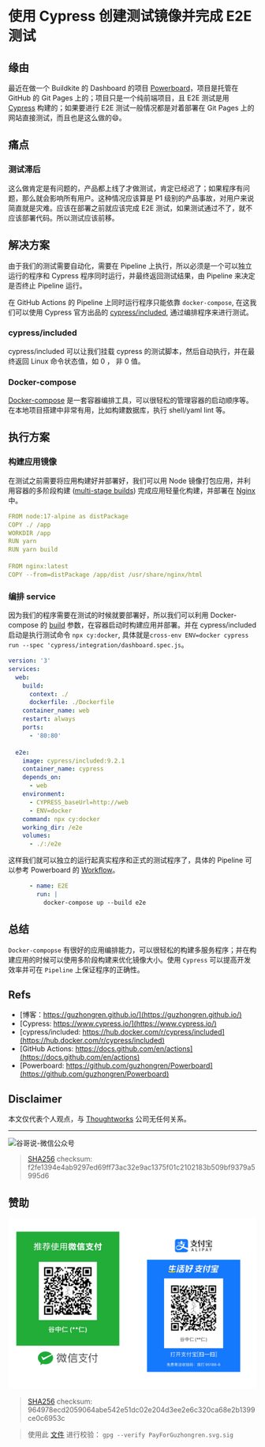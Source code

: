 # 使用 Cypress 创建测试镜像并完成 E2E 测试


## 缘由

最近在做一个 Buildkite 的 Dashboard 的项目 [Powerboard](https://github.com/guzhongren/Powerboard)，项目是托管在 GitHub 的 Git Pages 上的；项目只是一个纯前端项目，且 E2E 测试是用 [Cypress](https://www.cypress.io/) 构建的；如果要进行 E2E 测试一般情况都是对着部署在 Git Pages 上的网站直接测试，而且也是这么做的😄。

## 痛点

### 测试滞后

这么做肯定是有问题的，产品都上线了才做测试，肯定已经迟了；如果程序有问题，那么就会影响所有用户。这种情况应该算是 P1 级别的产品事故，对用户来说简直就是灾难。应该在部署之前就应该完成 E2E 测试，如果测试通过不了，就不应该部署代码。所以测试应该前移。

## 解决方案

由于我们的测试需要自动化，需要在 Pipeline 上执行，所以必须是一个可以独立运行的程序和 Cypress 程序同时运行，并最终返回测试结果，由 Pipeline 来决定是否终止 Pipeline 运行。

在 GitHub Actions 的 Pipeline 上同时运行程序只能依靠 `docker-compose`, 在这我们可以使用 Cypress 官方出品的 [cypress/included](https://hub.docker.com/r/cypress/included), 通过编排程序来进行测试。

### cypress/included

cypress/included 可以让我们挂载 cypress 的测试脚本，然后自动执行，并在最终返回 Linux 命令状态值，如 0 ， 非 0 值。

### Docker-compose

[Docker-compose](https://docs.docker.com/compose/) 是一套容器编排工具，可以很轻松的管理容器的启动顺序等。在本地项目搭建中非常有用，比如构建数据库，执行 shell/yaml lint 等。

## 执行方案

### 构建应用镜像

在测试之前需要将应用构建好并部署好，我们可以用 Node 镜像打包应用，并利用容器的多阶段构建 ([multi-stage builds](https://docs.docker.com/develop/develop-images/multistage-build/)) 完成应用轻量化构建，并部署在 [Nginx](https://hub.docker.com/_/nginx) 中。

```yaml
FROM node:17-alpine as distPackage
COPY ./ /app
WORKDIR /app
RUN yarn
RUN yarn build

FROM nginx:latest
COPY --from=distPackage /app/dist /usr/share/nginx/html
```

### 编排 service

因为我们的程序需要在测试的时候就要部署好，所以我们可以利用 Docker-compose 的 [build](https://docs.docker.com/compose/compose-file/compose-file-v3/#build) 参数，在容器启动时构建应用并部署。并在 cypress/included 启动是执行测试命令 `npx cy:docker`, 具体就是`cross-env ENV=docker cypress run --spec 'cypress/integration/dashboard.spec.js`。

```yaml
version: '3'
services:
  web:
    build:
      context: ./
      dockerfile: ./Dockerfile
    container_name: web
    restart: always
    ports:
      - '80:80'

  e2e:
    image: cypress/included:9.2.1
    container_name: cypress
    depends_on:
      - web
    environment:
      - CYPRESS_baseUrl=http://web
      - ENV=docker
    command: npx cy:docker
    working_dir: /e2e
    volumes:
      - ./:/e2e

```

这样我们就可以独立的运行起真实程序和正式的测试程序了，具体的 Pipeline 可以参考 Powerboard 的 [Workflow](https://github.com/guzhongren/Powerboard/blob/main/.github/workflows/main.yml)。

```yml
      - name: E2E
        run: |
          docker-compose up --build e2e

```

## 总结

`Docker-compopse` 有很好的应用编排能力，可以很轻松的构建多服务程序；并在构建应用的时候可以使用多阶段构建来优化镜像大小。使用 `Cypress` 可以提高开发效率并可在 `Pipeline` 上保证程序的正确性。

## Refs

* [博客：https://guzhongren.github.io/](https://guzhongren.github.io/)
* [Cypress: https://www.cypress.io/](https://www.cypress.io/)
* [cypress/included: https://hub.docker.com/r/cypress/included](https://hub.docker.com/r/cypress/included)
* [GitHub Actions: https://docs.github.com/en/actions](https://docs.github.com/en/actions)
* [Powerboard: https://github.com/guzhongren/Powerboard](https://github.com/guzhongren/Powerboard)

## Disclaimer

本文仅代表个人观点，与 [Thoughtworks](https://www.Thoughtworks.com/) 公司无任何关系。

----
![谷哥说-微信公众号](https://cdn.jsdelivr.net/gh/guzhongren/data-hosting@master/20210819/wechat.ae9zxgscqcg.png)
> [SHA256](https://emn178.github.io/online-tools/sha256_checksum.html) checksum: f2fe1394e4ab9297ed69ff73ac32e9ac1375f01c2102183b509bf9379a5995d6

## 赞助

![PayForGuzhongren](/images/pay/PayForGuzhongren.svg)
> [SHA256](https://emn178.github.io/online-tools/sha256_checksum.html) checksum: 964978ecd2059064abe542e51dc02e204d3ee2e6c320ca68e2b1399ce0c6953c

> 使用此 [文件](https://guzhongren.github.io/images/pay/payforguzhongren.svg.sig) 进行校验： `gpg --verify PayForGuzhongren.svg.sig`

